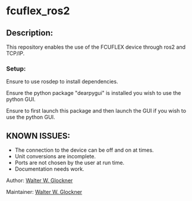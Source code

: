 # fcuflex_ros2

## Description:
This repository enables the use of the FCUFLEX device through ros2 and TCP/IP.

### Setup:
Ensure to use rosdep to install dependencies.

Ensure the python package "dearpygui" is installed you wish to use the python GUI.

Ensure to first launch this package and then launch the GUI if you wish to use the python GUI.

## KNOWN ISSUES:
* The connection to the device can be off and on at times.
* Unit conversions are incomplete.
* Ports are not chosen by the user at run time.
* Documentation needs work.


Author: [Walter W. Glockner](walter.w.glockner@gmail.com)

Maintainer: [Walter W. Glockner](walter.w.glockner@gmail.com)
